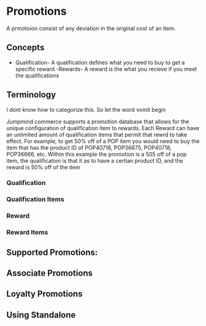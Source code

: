 # Promotions
A prmotoion consist of any deviation in the original cost of an item. 

## Concepts
- Qualification- A qualification defines what you need to buy to get a specific reward
-Rewards-  A reward is the what you recieve if you meet the qualifications
## Terminology




I dont know how to categorize this. So let the word vomit begin 

Jumpmind commerce supports a promotion database that allows for the unique configuration of qualification item to rewards. Each Reward can have an unlimited amount of qualification items that permit that rewrd to take effect. 
For example, to get 50% off of a POP item you would need to buy the item that has the product ID of POP40716, POP36675, POP40718, POP36666, etc. 
Within this example the promotion is a 505 off of a pop item, the qualification is that it as to have a certian product ID, and the reward is 50% off of the item

### Qualification

###
### Qualification Items

### Reward

### Reward Items

## Supported Promotions:

## Associate Promotions

## Loyalty Promotions

## Using Standalone

